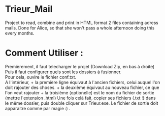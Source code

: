 Trieur_Mail
===========

Project to read, combine and print in HTML format 2 files containing adress mails.
Done for Alice, so that she won't pass a whole afternoon doing this every months.

Comment Utiliser :
==================

Premièrement, il faut telecharger le projet (Download Zip, en bas à droite)<br>
Puis il faut configurer quels sont les dossiers à fusionner.<br>
Pour cela, ouvire le fichier conf.txt.<br>
A l'intérieur, + la première ligne équivaut à l'ancien fichiers, celui auquel l'on doit rajouter des choses.
               + la deuxième équivaut au nouveau fichier, ce que l'on veut rajouter
               + la troisième (optionelle) est le nom du fichier de sortie (mettre l'extension .html)
Une fois celà fait, copier ses fichiers (.txt !) dans le même dossier, puis double cliquer sur Trieur.exe.
Le fichier de sortie doit apparaitre comme par magie :) .
